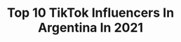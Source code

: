 ---
title: Top 10 TikTok Influencers In Argentina In 2021
description: >-
  Find top TikTok influencers in Argentina in 2021. Most popular hashtags: #parati #fyp #foryou #xyzbca.
platform: TikTok
hits: 1765
text_top: Identify the best TikTok profiles on inBeat.
text_bottom: Our database aggregates 1765 TikTok influencers like this in Argentina for you to pitch.
profiles:
  - username: "rochimusic17"
    fullname: >-
      Rochi Music
    bio: >-
      ✉️: rochicastagnomgmt@gmail.com 👇🏻👇🏻Pedi tu KIT ACA👇🏻👇🏻
    location: "Argentina"
    followers: 982800
    engagement: 2382
    commentsToLikes: 0.030903
    id: ck9f3ftayhjpc0j78760cqxq5
    verified: true
    hashtags: "#tutorial, #amongus, #aprendeentiktok, #potatzio"
  - username: "adrian_gusta"
    fullname: >-
      Adrian
    bio: >-
      🇦🇷 Buenos Aires, Mar del Plata,.#ESCUADRON_AVEFENIX🦅🦅🔥
    location: "Argentina"
    followers: 5878
    engagement: 5794
    commentsToLikes: 0.624782
    id: ckbbkh9de8ta00j23bux0ln4l
    verified: false
    hashtags: "#seguidores, #parati, #halloween, #diversion"
  - username: "sandysantana0"
    fullname: >-
      Sandy Santana
    bio: >-
      Quiero tener un millón de amigos y así más fuerte poder dar mis likes
    location: "Argentina"
    followers: 8367
    engagement: 3970
    commentsToLikes: 0.329283
    id: ckc8xcu02l8190j23p61rqfg2
    verified: false
    hashtags: "#parecechiste, #cuarentenacheck, #parati, #foryou"
  - username: "nicol_galeano___"
    fullname: >-
      🔥🔥Nicolgaleano🔥🔥
    bio: >-
      𝐋𝐨𝐯𝐞 𝐲𝐨𝐮r𝐬𝐞𝐥𝐟🌙 𝕾𝖎𝖌𝖚𝖊𝖒𝖊 𝖕𝖆𝖗𝖆 𝖒𝖆𝖘 NO SPAM DE LIKES💥
    location: "Argentina"
    followers: 87500
    engagement: 3946
    commentsToLikes: 0.045550
    id: ckcpt1vzfnl4j0j23b8v4gvjw
    verified: false
    hashtags: "#btsarmy, #foryou, #armyxbts, #army"
  - username: "luna_dog02"
    fullname: >-
      💜Luna💜
    bio: >-
      💜LUNA💜 META 10K MEJOS: JOCKER PEPPER GRIZZLY MARGO Y ZOE💜 💓INDIO💓
    location: "Argentina"
    followers: 7516
    engagement: 3659
    commentsToLikes: 0.168783
    id: ckb9too1hrrx10j231yi6v2jb
    verified: false
    hashtags: "#foryourpage, #noalracismo, #fyp, #kwya"
  - username: "yoongi.angxl"
    fullname: >-
      *ૢ✧다중 팬덤⸙͎
    bio: >-
      Instagram: @skzxbangtan_ @namjoon.angxl_ 난 너를 좋아해 ✨💗 🏳️‍🌈|🇦🇷
    location: "Argentina"
    followers: 16000
    engagement: 3624
    commentsToLikes: 0.082979
    id: ckd6a53u44azc0j23ttctirvb
    verified: false
    hashtags: "#straykids, #fyp, #kpop, #skz"
  - username: "ggguk._"
    fullname: >-
      @SOYLELJUNGKOOK 🍭
    bio: >-
      HOLAA ♡ AMO A MIA 10.0k😢 JISOOS ♡ 💗 gracias por los 10.0k 😢 meta 10.3k
    location: "Argentina"
    followers: 10000
    engagement: 3600
    commentsToLikes: 0.106433
    id: ckd6wcsx8s03k0j23wf4jj7iq
    verified: false
    hashtags: "#oneloveoneheart"
  - username: "sweet.millie.editx"
    fullname: >-
      ៩ᖱɨƬន
    bio: >-
      🥞ℳℰᝨᗅ:5K🥞 ❌ℕ⌾ Տℙᗅℳ ⅅℰ ℒⅈKℰ❌ 🐳millie🐳 🔮🎡ST Y IT🎃🔮
    location: "Argentina"
    followers: 4675
    engagement: 3411
    commentsToLikes: 0.174641
    id: ckcd85gmd361o0j23o17r2z0o
    verified: false
    hashtags: ""
  - username: "canelo_the_caniche1"
    fullname: >-
      🧸𝐜𝐚𝐧𝐞𝐥𝐨🧸
    bio: >-
      🧸canelo🧸 ✨2 años✨ 🌻te sacare una sonrisa!🌻 37.6k____🚴‍♀️____37.5k
    location: "Argentina"
    followers: 43200
    engagement: 3408
    commentsToLikes: 0.123510
    id: ckbbjb94w7q6x0j23f2aubww9
    verified: false
    hashtags: "#canelo, #fyp, #parati, #canelovers"
  - username: "geraldine_paciello"
    fullname: >-
      Geraldine Paciello
    bio: >-
      Sólo busco divertirme 😜🥰
    location: "Argentina"
    followers: 9478
    engagement: 3313
    commentsToLikes: 0.453590
    id: cka6oxllohdhw0i78gxhls5ay
    verified: false
    hashtags: "#amigas, #fyp, #micumple, #gery429"
---